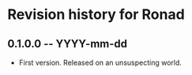 # Revision history for Ronad

## 0.1.0.0 -- YYYY-mm-dd

* First version. Released on an unsuspecting world.
